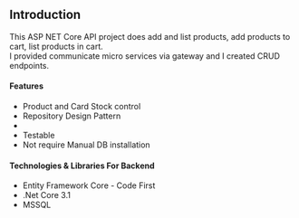 
<h2>Introduction</h2>
This ASP NET Core API project does add and list products, add products to cart, list products in cart.</br> 
I provided communicate micro services via gateway and I created CRUD endpoints.

<h4>Features</h4>

<ul>
  <li>Product and Card Stock control</li>
  <li>Repository Design Pattern</li>
  <li><Layered Architecture/li>
  <li>Testable</li>
  <li>Not require Manual DB installation</li>
</ul> 

<h4>Technologies & Libraries For Backend</h4>
<ul>
  <li>Entity Framework Core - Code First</li>
  <li>.Net Core 3.1</li>
  <li>MSSQL</li>
</ul> 
